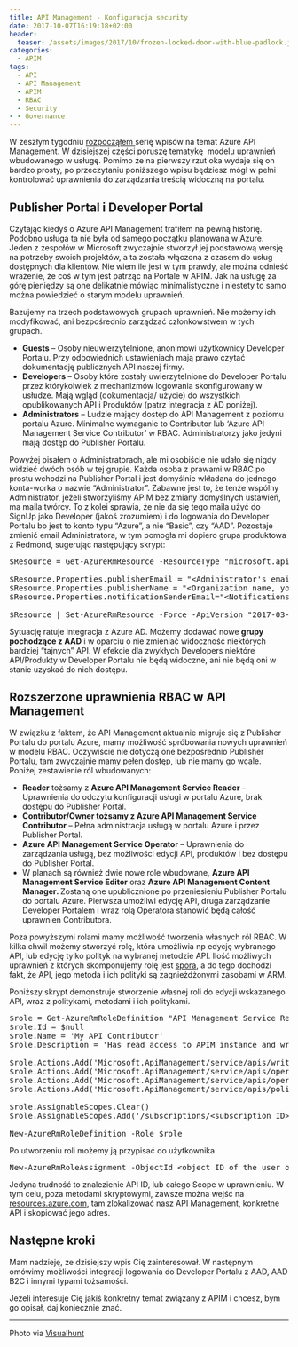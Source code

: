 ```yaml
---
title: API Management - Konfiguracja security
date: 2017-10-07T16:19:18+02:00
header:
  teaser: /assets/images/2017/10/frozen-locked-door-with-blue-padlock.jpg
categories:
  - APIM
tags:
  - API
  - API Management
  - APIM
  - RBAC
  - Security
- - Governance
---
```

W zeszłym tygodniu <a href="https://marekgrabarz.pl/2017/09/azure-api-management/" target="_blank" rel="noopener">rozpocząłem </a>serię wpisów na temat Azure API Management. W dzisiejszej części poruszę tematykę  modelu uprawnień wbudowanego w usługę. Pomimo że na pierwszy rzut oka wydaje się on bardzo prosty, po przeczytaniu poniższego wpisu będziesz mógł w pełni kontrolować uprawnienia do zarządzania treścią widoczną na portalu.

## Publisher Portal i Developer Portal

Czytając kiedyś o Azure API Management trafiłem na pewną historię. Podobno usługa ta nie była od samego początku planowana w Azure. Jeden z zespołów w Microsoft zwyczajnie stworzył jej podstawową wersję na potrzeby swoich projektów, a ta została włączona z czasem do usług dostępnych dla klientów. Nie wiem ile jest w tym prawdy, ale można odnieść wrażenie, że coś w tym jest patrząc na Portale w APIM. Jak na usługę za górę pieniędzy są one delikatnie mówiąc minimalistyczne i niestety to samo można powiedzieć o starym modelu uprawnień.

Bazujemy na trzech podstawowych grupach uprawnień. Nie możemy ich modyfikować, ani bezpośrednio zarządzać członkowstwem w tych grupach.

  * **Guests** &#8211; Osoby nieuwierzytelnione, anonimowi użytkownicy Developer Portalu. Przy odpowiednich ustawieniach mają prawo czytać dokumentację publicznych API naszej firmy.
  * **Developers** &#8211; Osoby które zostały uwierzytelnione do Developer Portalu przez którykolwiek z mechanizmów logowania skonfigurowany w usłudze. Mają wgląd (dokumentacja/ użycie) do wszystkich opublikowanych API i Produktów (patrz integracja z AD poniżej).
  * **Administrators** &#8211; Ludzie mający dostęp do API Management z poziomu portalu Azure. Minimalne wymaganie to Contributor lub &#8216;Azure API Management Service Contributor&#8217; w RBAC. Administratorzy jako jedyni mają dostęp do Publisher Portalu.

Powyżej pisałem o Administratorach, ale mi osobiście nie udało się nigdy widzieć dwóch osób w tej grupie. Każda osoba z prawami w RBAC po prostu wchodzi na Publisher Portal i jest domyślnie wkładana do jednego konta-worka o nazwie &#8220;Administrator&#8221;. Zabawne jest to, że tenże wspólny Administrator, jeżeli stworzyliśmy APIM bez zmiany domyślnych ustawień, ma maila twórcy. To z kolei sprawia, że nie da się tego maila użyć do SignUp jako Developer (jakoś zrozumiem) i do logowania do Developer Portalu bo jest to konto typu &#8220;Azure&#8221;, a nie &#8220;Basic&#8221;, czy &#8220;AAD&#8221;. Pozostaje zmienić email Administratora, w tym pomogła mi dopiero grupa produktowa z Redmond, sugerując następujący skrypt:

<pre class="EnlighterJSRAW" data-enlighter-language="generic">$Resource = Get-AzureRmResource -ResourceType "microsoft.apimanagement/service" -ResourceGroupName "&lt;resource group name&gt;" -ResourceName "&lt;api management service name&gt;" -ApiVersion "2017-03-01"

$Resource.Properties.publisherEmail = "&lt;Administrator's email&gt;"
$Resource.Properties.publisherName = "&lt;Organization name, you will receive notifications from&gt;"
$Resource.Properties.notificationSenderEmail="&lt;Notifications email&gt;"

$Resource | Set-AzureRmResource -Force -ApiVersion "2017-03-01"
</pre>

Sytuację ratuje integracja z Azure AD. Możemy dodawać nowe **grupy pochodzące z AAD** i w oparciu o nie zmieniać widoczność niektórych bardziej &#8220;tajnych&#8221; API. W efekcie dla zwykłych Developers niektóre API/Produkty w Developer Portalu nie będą widoczne, ani nie będą oni w stanie uzyskać do nich dostępu.

## Rozszerzone uprawnienia RBAC w API Management

W związku z faktem, że API Management aktualnie migruje się z Publisher Portalu do portalu Azure, mamy możliwość spróbowania nowych uprawnień w modelu RBAC. Oczywiście nie dotyczą one bezpośrednio Publisher Portalu, tam zwyczajnie mamy pełen dostęp, lub nie mamy go wcale. Poniżej zestawienie ról wbudowanych:

  * **Reader** tożsamy z **Azure API Management Service Reader** &#8211; Uprawnienia do odczytu konfiguracji usługi w portalu Azure, brak dostępu do Publisher Portal.
  * **Contributor/Owner **tożsamy z** Azure API Management Service Contributor** &#8211; Pełna administracja usługą w portalu Azure i przez Publisher Portal.
  * **Azure API Management Service Operator** &#8211; Uprawnienia do zarządzania usługą, bez możliwości edycji API, produktów i bez dostępu do Publisher Portal.
  * W planach są również dwie nowe role wbudowane, **Azure API Management Service Editor** oraz **Azure API Management Content Manager**<strong style="font-size: 13.3333px;">. </strong>Zostaną one upublicznione po przeniesieniu Publisher Portalu do portalu Azure. Pierwsza umożliwi edycję API, druga zarządzanie Developer Portalem i wraz rolą Operatora stanowić będą całość uprawnień Contributora.

Poza powyższymi rolami mamy możliwość tworzenia własnych ról RBAC. W kilka chwil możemy stworzyć rolę, która umożliwia np edycję wybranego API, lub edycję tylko polityk na wybranej metodzie API. Ilość możliwych uprawnień z których skomponujemy rolę jest <a href="https://docs.microsoft.com/en-us/azure/active-directory/role-based-access-control-resource-provider-operations#microsoftapimanagement" target="_blank" rel="noopener">spora</a>, a do tego dochodzi fakt, że API, jego metoda i ich polityki są zagnieżdżonymi zasobami w ARM.

Poniższy skrypt demonstruje stworzenie własnej roli do edycji wskazanego API, wraz z politykami, metodami i ich politykami.

<pre class="EnlighterJSRAW" data-enlighter-language="null">$role = Get-AzureRmRoleDefinition "API Management Service Reader Role"
$role.Id = $null
$role.Name = 'My API Contributor'
$role.Description = 'Has read access to APIM instance and write access to My API.'

$role.Actions.Add('Microsoft.ApiManagement/service/apis/write')
$role.Actions.Add('Microsoft.ApiManagement/service/apis/operations/write')
$role.Actions.Add('Microsoft.ApiManagement/service/apis/operations/policy/write')
$role.Actions.Add('Microsoft.ApiManagement/service/apis/policy/write')

$role.AssignableScopes.Clear()
$role.AssignableScopes.Add('/subscriptions/&lt;subscription ID&gt;/resourceGroups/&lt;resource group name&gt;/providers/Microsoft.ApiManagement/service/&lt;service name&gt;/apis/&lt;api ID&gt;')

New-AzureRmRoleDefinition -Role $role</pre>

Po utworzeniu roli możemy ją przypisać do użytkownika

<pre class="EnlighterJSRAW" data-enlighter-language="null">New-AzureRmRoleAssignment -ObjectId &lt;object ID of the user or group&gt; -RoleDefinitionName 'My API Contributor' -Scope '/subscriptions/&lt;subscription ID&gt;/resourceGroups/&lt;resource group name&gt;/providers/Microsoft.ApiManagement/service/&lt;service name&gt;/apis/&lt;api ID&gt;'</pre>

Jedyna trudność to znalezienie API ID, lub całego Scope w uprawnieniu. W tym celu, poza metodami skryptowymi, zawsze można wejść na <a href="https://resources.azure.com" target="_blank" rel="noopener">resources.azure.com</a>, tam zlokalizować nasz API Management, konkretne API i skopiować jego adres.

## Następne kroki

Mam nadzieję, że dzisiejszy wpis Cię zainteresował. W następnym omówimy możliwości integracji logowania do Developer Portalu z AAD, AAD B2C i innymi typami tożsamości.

Jeżeli interesuje Cię jakiś konkretny temat związany z APIM i chcesz, bym go opisał, daj koniecznie znać.

* * *

Photo via [Visualhunt](https://visualhunt.com/re/c751e5)